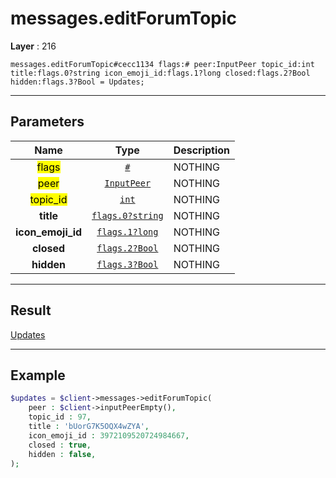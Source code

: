 # messages.editForumTopic

**Layer** : 216

```tl
messages.editForumTopic#cecc1134 flags:# peer:InputPeer topic_id:int title:flags.0?string icon_emoji_id:flags.1?long closed:flags.2?Bool hidden:flags.3?Bool = Updates;
```

---

## Parameters

| Name | Type | Description |
| :---: | :---: | :--- |
| <mark>flags</mark> | [`#`](type/#) | NOTHING |
| <mark>peer</mark> | [`InputPeer`](type/InputPeer) | NOTHING |
| <mark>topic_id</mark> | [`int`](type/int) | NOTHING |
| **title** | [`flags.0?string`](type/string) | NOTHING |
| **icon_emoji_id** | [`flags.1?long`](type/long) | NOTHING |
| **closed** | [`flags.2?Bool`](type/Bool) | NOTHING |
| **hidden** | [`flags.3?Bool`](type/Bool) | NOTHING |

---

## Result

[Updates](type/Updates)

---

## Example

```php
$updates = $client->messages->editForumTopic(
	peer : $client->inputPeerEmpty(),
	topic_id : 97,
	title : 'bUorG7K5OQX4wZYA',
	icon_emoji_id : 3972109520724984667,
	closed : true,
	hidden : false,
);
```